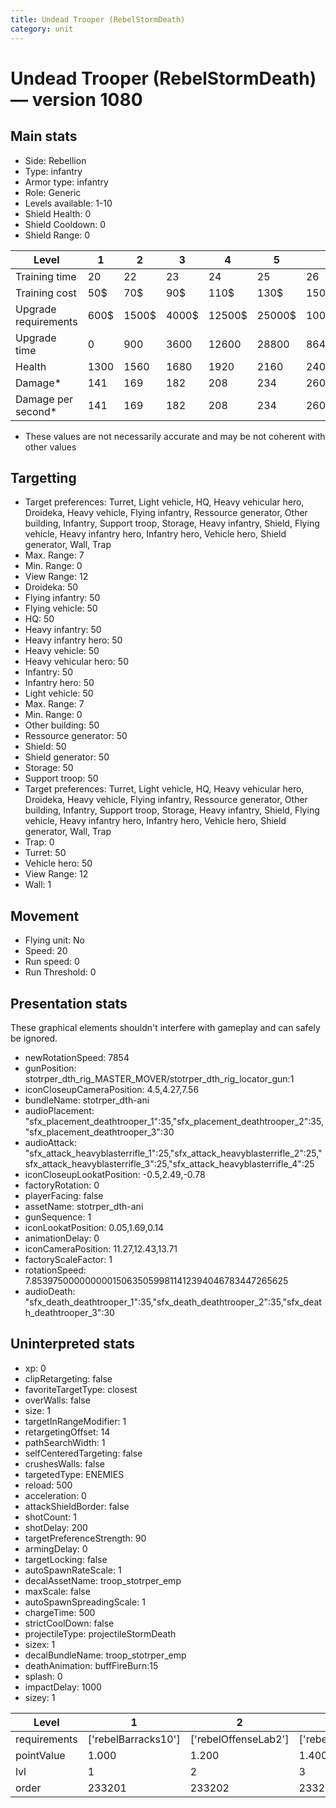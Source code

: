 ```yaml
---
title: Undead Trooper (RebelStormDeath)
category: unit
---
```


# Undead Trooper (RebelStormDeath) — version 1080

## Main stats

  * Side: Rebellion
  * Type: infantry
  * Armor type: infantry
  * Role: Generic
  * Levels available: 1-10
  * Shield Health: 0
  * Shield Cooldown: 0
  * Shield Range: 0

|Level               |1   |2    |3    |4     |5     |6      |7      |8      |9       |10      |
|--------------------|----|-----|-----|------|------|-------|-------|-------|--------|--------|
|Training time       |20  |22   |23   |24    |25    |26     |27     |28     |29      |30      |
|Training cost       |50$ |70$  |90$  |110$  |130$  |150$   |170$   |190$   |210$    |230$    |
|Upgrade requirements|600$|1500$|4000$|12500$|25000$|100000$|160000$|320000$|1000000$|1750000$|
|Upgrade time        |0   |900  |3600 |12600 |28800 |86400  |172800 |302400 |432000  |691200  |
|Health              |1300|1560 |1680 |1920  |2160  |2400   |2640   |2880   |3120    |3600    |
|Damage*             |141 |169  |182  |208   |234   |260    |286    |312    |338     |390     |
|Damage per second*  |141 |169  |182  |208   |234   |260    |286    |312    |338     |390     |

* These values are not necessarily accurate and may be not coherent with other values

## Targetting

  * Target preferences: Turret, Light vehicle, HQ, Heavy vehicular hero, Droideka, Heavy vehicle, Flying infantry, Ressource generator, Other building, Infantry, Support troop, Storage, Heavy infantry, Shield, Flying vehicle, Heavy infantry hero, Infantry hero, Vehicle hero, Shield generator, Wall, Trap
  * Max. Range: 7
  * Min. Range: 0
  * View Range: 12
  * Droideka: 50
  * Flying infantry: 50
  * Flying vehicle: 50
  * HQ: 50
  * Heavy infantry: 50
  * Heavy infantry hero: 50
  * Heavy vehicle: 50
  * Heavy vehicular hero: 50
  * Infantry: 50
  * Infantry hero: 50
  * Light vehicle: 50
  * Max. Range: 7
  * Min. Range: 0
  * Other building: 50
  * Ressource generator: 50
  * Shield: 50
  * Shield generator: 50
  * Storage: 50
  * Support troop: 50
  * Target preferences: Turret, Light vehicle, HQ, Heavy vehicular hero, Droideka, Heavy vehicle, Flying infantry, Ressource generator, Other building, Infantry, Support troop, Storage, Heavy infantry, Shield, Flying vehicle, Heavy infantry hero, Infantry hero, Vehicle hero, Shield generator, Wall, Trap
  * Trap: 0
  * Turret: 50
  * Vehicle hero: 50
  * View Range: 12
  * Wall: 1

## Movement

  * Flying unit: No
  * Speed: 20
  * Run speed: 0
  * Run Threshold: 0

## Presentation stats

These graphical elements shouldn't interfere with gameplay and can safely be ignored.

  * newRotationSpeed: 7854
  * gunPosition: stotrper_dth_rig_MASTER_MOVER/stotrper_dth_rig_locator_gun:1
  * iconCloseupCameraPosition: 4.5,4.27,7.56
  * bundleName: stotrper_dth-ani
  * audioPlacement: "sfx_placement_deathtrooper_1":35,"sfx_placement_deathtrooper_2":35,"sfx_placement_deathtrooper_3":30
  * audioAttack: "sfx_attack_heavyblasterrifle_1":25,"sfx_attack_heavyblasterrifle_2":25,"sfx_attack_heavyblasterrifle_3":25,"sfx_attack_heavyblasterrifle_4":25
  * iconCloseupLookatPosition: -0.5,2.49,-0.78
  * factoryRotation: 0
  * playerFacing: false
  * assetName: stotrper_dth-ani
  * gunSequence: 1
  * iconLookatPosition: 0.05,1.69,0.14
  * animationDelay: 0
  * iconCameraPosition: 11.27,12.43,13.71
  * factoryScaleFactor: 1
  * rotationSpeed: 7.8539750000000001506350599811412394046783447265625
  * audioDeath: "sfx_death_deathtrooper_1":35,"sfx_death_deathtrooper_2":35,"sfx_death_deathtrooper_3":30

## Uninterpreted stats

  * xp: 0
  * clipRetargeting: false
  * favoriteTargetType: closest
  * overWalls: false
  * size: 1
  * targetInRangeModifier: 1
  * retargetingOffset: 14
  * pathSearchWidth: 1
  * selfCenteredTargeting: false
  * crushesWalls: false
  * targetedType: ENEMIES
  * reload: 500
  * acceleration: 0
  * attackShieldBorder: false
  * shotCount: 1
  * shotDelay: 200
  * targetPreferenceStrength: 90
  * armingDelay: 0
  * targetLocking: false
  * autoSpawnRateScale: 1
  * decalAssetName: troop_stotrper_emp
  * maxScale: false
  * autoSpawnSpreadingScale: 1
  * chargeTime: 500
  * strictCoolDown: false
  * projectileType: projectileStormDeath
  * sizex: 1
  * decalBundleName: troop_stotrper_emp
  * deathAnimation: buffFireBurn:15
  * splash: 0
  * impactDelay: 1000
  * sizey: 1

|Level       |1                  |2                   |3                   |4                   |5                   |6                   |7                   |8                   |9                   |10                   |
|------------|-------------------|--------------------|--------------------|--------------------|--------------------|--------------------|--------------------|--------------------|--------------------|---------------------|
|requirements|['rebelBarracks10']|['rebelOffenseLab2']|['rebelOffenseLab3']|['rebelOffenseLab4']|['rebelOffenseLab5']|['rebelOffenseLab6']|['rebelOffenseLab7']|['rebelOffenseLab8']|['rebelOffenseLab9']|['rebelOffenseLab10']|
|pointValue  |1.000              |1.200               |1.400               |1.600               |1.800               |2.000               |2.200               |2.400               |2.600               |3.000                |
|lvl         |1                  |2                   |3                   |4                   |5                   |6                   |7                   |8                   |9                   |10                   |
|order       |233201             |233202              |233203              |233204              |233205              |233206              |233207              |233208              |233209              |233210               |

